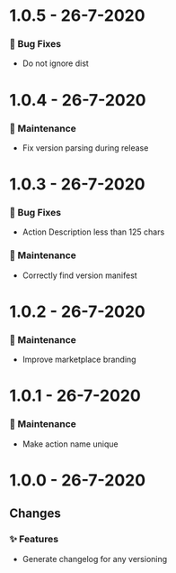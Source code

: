 # 1.0.5 - 26-7-2020
### 🐛 Bug Fixes
    
- Do not ignore dist

# 1.0.4 - 26-7-2020

### 🧰 Maintenance

- Fix version parsing during release

# 1.0.3 - 26-7-2020

### 🐛 Bug Fixes

- Action Description less than 125 chars

### 🧰 Maintenance

- Correctly find version manifest

# 1.0.2 - 26-7-2020

### 🧰 Maintenance

- Improve marketplace branding

# 1.0.1 - 26-7-2020

### 🧰 Maintenance

- Make action name unique

# 1.0.0 - 26-7-2020

## Changes

### ✨ Features

- Generate changelog for any versioning
